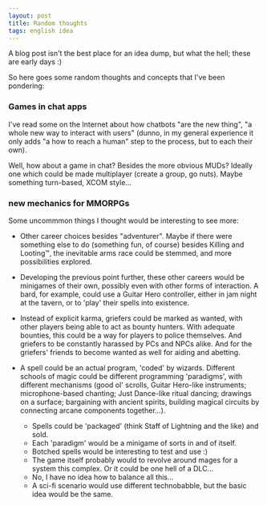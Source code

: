 ```yaml
---
layout: post
title: Random thoughts
tags: english idea
---
```


A blog post isn't the best place for an idea dump, but what the hell; these are early days :)

So here goes some random thoughts and concepts that I've been pondering:

### Games in chat apps

I've read some on the Internet about how chatbots "are the new thing", "a whole new way to interact with users" (dunno, 
in my general experience it only adds "a how to reach a human" step to the process, but to each their own). 

Well, how about a game in chat? Besides the more obvious MUDs? Ideally one which could be made multiplayer (create a 
group, go nuts). Maybe something turn-based, XCOM style...

### new mechanics for MMORPGs 

Some uncommmon things I thought would be interesting to see more:

* Other career choices besides "adventurer". Maybe if there were something else to do (something fun, of course) besides Killing and Looting&trade;, the inevitable arms race could be stemmed, and more possibilities explored.

* Developing the previous point further, these other careers would be minigames of their own, possibly even with other forms of interaction. A bard, for example, could use a Guitar Hero controller, either in jam night at the tavern, or to 'play' their spells into existence. 

* Instead of explicit karma, griefers could be marked as wanted, with other players being able to act as bounty hunters. With adequate bounties, this could be a way for players to police themselves. And griefers to be constantly harassed by PCs and NPCs alike. And for the griefers' friends to become wanted as well for aiding and abetting.  

* A spell could be an actual program, 'coded' by wizards. Different schools of magic could be different programming 'paradigms', with different mechanisms (good ol' scrolls, Guitar Hero-like instruments; microphone-based chanting; Just Dance-like ritual dancing; drawings on a surface; bargaining with ancient spirits, building magical circuits by connecting arcane components together...). 
    * Spells could be 'packaged' (think Staff of Lightning and the like) and sold. 
    * Each 'paradigm' would be a minigame of sorts in and of itself. 
    * Botched spells would be interesting to test and use :)
    * The game itself probably would to revolve around mages for a system this complex. Or it could be one hell of a DLC...
    * No, I have no idea how to balance all this...
    * A sci-fi scenario would use different technobabble, but the basic idea would be the same.
    
